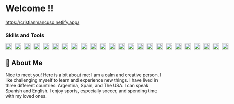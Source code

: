 
# Welcome !!
<a href="https://cristianmancuso.netlify.app/" target="_blank"> https://cristianmancuso.netlify.app/</a> 

### Skills and Tools
<div style="display: flex; gap: 10px; color: #ff5733;"> <!-- Establece el color aquí -->
  <img src="https://cdn.jsdelivr.net/npm/simple-icons@latest/icons/html5.svg" width="20" />
  <img src="https://cdn.jsdelivr.net/npm/simple-icons@latest/icons/css3.svg" width="20" />
  <img src="https://cdn.jsdelivr.net/npm/simple-icons@latest/icons/tailwindcss.svg" width="20" />
  <img src="https://cdn.jsdelivr.net/npm/simple-icons@latest/icons/javascript.svg" width="20" />
  <img src="https://cdn.jsdelivr.net/npm/simple-icons@latest/icons/react.svg" width="20" />
  <img src="https://cdn.jsdelivr.net/npm/simple-icons@latest/icons/typescript.svg" width="20" />
  <img src="https://cdn.jsdelivr.net/npm/simple-icons@latest/icons/python.svg" width="20" />
  <img src="https://cdn.jsdelivr.net/npm/simple-icons@latest/icons/wordpress.svg" width="20" />
  <img src="https://cdn.jsdelivr.net/npm/simple-icons@latest/icons/node-dot-js.svg" width="20" />
  <img src="https://cdn.jsdelivr.net/npm/simple-icons@latest/icons/sql.svg" width="20" />
  <img src="https://cdn.jsdelivr.net/npm/simple-icons@latest/icons/php.svg" width="20" />
  <img src="https://cdn.jsdelivr.net/npm/simple-icons@latest/icons/bootstrap.svg" width="20" />
  <img src="https://cdn.jsdelivr.net/npm/simple-icons@latest/icons/next-dot-js.svg" width="20" />
  <img src="https://cdn.jsdelivr.net/npm/simple-icons@latest/icons/astro.svg" width="20" />
  <img src="https://cdn.jsdelivr.net/npm/simple-icons@latest/icons/vite.svg" width="20" />
  <img src="https://cdn.jsdelivr.net/npm/simple-icons@latest/icons/adobephotoshop.svg" width="20" />
  <img src="https://cdn.jsdelivr.net/npm/simple-icons@latest/icons/adobepremierepro.svg" width="20" />
  <img src="https://cdn.jsdelivr.net/npm/simple-icons@latest/icons/adobeillustrator.svg" width="20" />
  <img src="https://cdn.jsdelivr.net/npm/simple-icons@latest/icons/adobeaftereffects.svg" width="20" />
  <img src="https://cdn.jsdelivr.net/npm/simple-icons@latest/icons/adobexd.svg" width="20" />
  <img src="https://cdn.jsdelivr.net/npm/simple-icons@latest/icons/adobeaudition.svg" width="20" />
  <img src="https://cdn.jsdelivr.net/npm/simple-icons@latest/icons/sketch.svg" width="20" />
  <img src="https://cdn.jsdelivr.net/npm/simple-icons@latest/icons/figma.svg" width="20" />
  <img src="https://cdn.jsdelivr.net/npm/simple-icons@latest/icons/canva.svg" width="20" />
</div>



## 🚀 About Me
Nice to meet you! Here is a bit about me: I am a calm and creative person. I like challenging myself to learn and experience new things. I have lived in three different countries: Argentina, Spain, and The USA. I can speak Spanish and English. I enjoy sports, especially soccer, and spending time with my loved ones.

